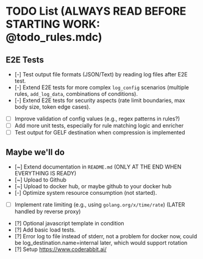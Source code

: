 # TODO List (ALWAYS READ BEFORE STARTING WORK: @todo_rules.mdc)

## E2E Tests

- [-] Test output file formats (JSON/Text) by reading log files after E2E test.
- [-] Extend E2E tests for more complex `log_config` scenarios (multiple rules, `add_log_data`, combinations of conditions).
- [-] Extend E2E tests for security aspects (rate limit boundaries, max body size, token edge cases). 
- [ ] Improve validation of config values (e.g., regex patterns in rules?)
- [ ] Add more unit tests, especially for rule matching logic and enricher
- [ ] Test output for GELF destination when compression is implemented

## Maybe we'll do

- [~] Extend documentation in `README.md` (ONLY AT THE END WHEN EVERYTHING IS READY)
- [~] Upload to Github
- [~] Upload to docker hub, or maybe github to your docker hub
- [-] Optimize system resource consumption (not started). 
- [ ] Implement rate limiting (e.g., using `golang.org/x/time/rate`) (LATER handled by reverse proxy)
- [?] Optional javascript template in condition
- [?] Add basic load tests.
- [?] Error log to file instead of stderr, not a problem for docker now, could be log_destination.name=internal later, which would support rotation
- [?] Setup https://www.coderabbit.ai/